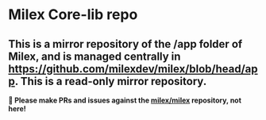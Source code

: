 # Milex Core-lib repo

## This is a mirror repository of the /app folder of Milex, and is managed centrally in https://github.com/milexdev/milex/blob/head/app.  This is a read-only mirror repository.

**📣 Please make PRs and issues against the [milex/milex](https://github.com/milexdev/milex) repository, not here!**
